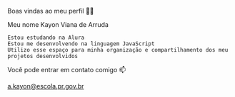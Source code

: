 Boas vindas ao meu perfil 💙💙

Meu nome Kayon Viana de Arruda

    Estou estudando na Alura
    Estou me desenvolvendo na linguagem JavaScript
    Utilizo esse espaço para minha organização e compartilhamento dos meu projetos desenvolvidos

Você pode entrar em contato comigo 📫

a.kayon@escola.pr.gov.br

